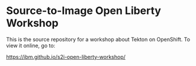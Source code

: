 # Source-to-Image Open Liberty Workshop

This is the source repository for a workshop about Tekton on OpenShift. To view it online, go to:

<https://ibm.github.io/s2i-open-liberty-workshop/>
